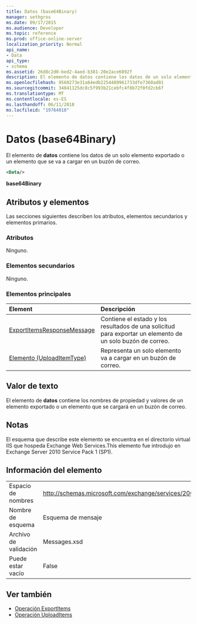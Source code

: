```yaml
---
title: Datos (base64Binary)
manager: sethgros
ms.date: 09/17/2015
ms.audience: Developer
ms.topic: reference
ms.prod: office-online-server
localization_priority: Normal
api_name:
- Data
api_type:
- schema
ms.assetid: 26d8c2d0-bed2-4aed-b381-20e2ace6892f
description: El elemento de datos contiene los datos de un solo elemento exportado o un elemento que se va a cargar en un buzón de correo.
ms.openlocfilehash: 9560273e31a64edb2254489961733dfe7360ad01
ms.sourcegitcommit: 34041125dc8c5f993b21cebfc4f8b72f0fd2cb6f
ms.translationtype: MT
ms.contentlocale: es-ES
ms.lasthandoff: 06/11/2018
ms.locfileid: "19764018"
---
```

# <a name="data-base64binary"></a>Datos (base64Binary)

El elemento de **datos** contiene los datos de un solo elemento exportado o un elemento que se va a cargar en un buzón de correo. 
  
```XML
<Data/>
```

**base64Binary**

## <a name="attributes-and-elements"></a>Atributos y elementos

Las secciones siguientes describen los atributos, elementos secundarios y elementos primarios.
  
### <a name="attributes"></a>Atributos

Ninguno.
  
### <a name="child-elements"></a>Elementos secundarios

Ninguno.
  
### <a name="parent-elements"></a>Elementos principales

|**Element**|**Descripción**|
|:-----|:-----|
|[ExportItemsResponseMessage](exportitemsresponsemessage.md) <br/> |Contiene el estado y los resultados de una solicitud para exportar un elemento de un solo buzón de correo.  <br/> |
|[Elemento (UploadItemType)](item-uploaditemtype.md) <br/> |Representa un solo elemento va a cargar en un buzón de correo.  <br/> |
   
## <a name="text-value"></a>Valor de texto

El elemento de **datos** contiene los nombres de propiedad y valores de un elemento exportado o un elemento que se cargará en un buzón de correo. 
  
## <a name="remarks"></a>Notas

El esquema que describe este elemento se encuentra en el directorio virtual IIS que hospeda Exchange Web Services.This elemento fue introdujo en Exchange Server 2010 Service Pack 1 (SP1).
  
## <a name="element-information"></a>Información del elemento

|||
|:-----|:-----|
|Espacio de nombres  <br/> |http://schemas.microsoft.com/exchange/services/2006/messages  <br/> |
|Nombre de esquema  <br/> |Esquema de mensaje  <br/> |
|Archivo de validación  <br/> |Messages.xsd  <br/> |
|Puede estar vacío  <br/> |False  <br/> |
   
## <a name="see-also"></a>Ver también

- [Operación ExportItems](exportitems-operation.md)
- [Operación UploadItems](uploaditems-operation.md)

